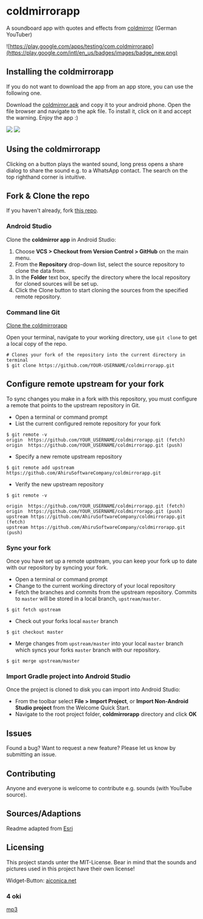 # coldmirrorapp
A soundboard app with quotes and effects from [coldmirror](https://www.youtube.com/user/coldmirror) (German YouTuber)

![https://play.google.com/apps/testing/com.coldmirrorapp](https://play.google.com/intl/en_us/badges/images/badge_new.png)

## Installing the coldmirrorapp
If you do not want to download the app from an app store, you can use the following one.

Download the [coldmirror.apk](https://github.com/AhiruSoftwareCompany/coldmirrorapp/releases) and copy it to your android phone. Open the file browser and navigate to the apk file. To install it, click on it and accept the warning. Enjoy the app :)

![](https://raw.githubusercontent.com/AhiruSoftwareCompany/coldmirrorapp/master/screenshots/screenshot1.png)
![](https://raw.githubusercontent.com/AhiruSoftwareCompany/coldmirrorapp/master/screenshots/screenshot2.png)

## Using the coldmirrorapp
Clicking on a button plays the wanted sound, long press opens a share dialog to share the sound e.g. to a WhatsApp contact. The search on the top righthand corner is intuitive.

## Fork & Clone the repo
If you haven't already, fork [this repo](https://github.com/AhiruSoftwareCompany/coldmirrorapp/fork).

### Android Studio
Clone the **coldmirror app** in Android Studio:

1. Choose **VCS > Checkout from Version Control > GitHub** on the main menu.
2. From the **Repository** drop-down list, select the source repository to clone the data from.
3. In the **Folder** text box, specify the directory where the local repository for cloned sources will be set up.
4. Click the Clone button to start cloning the sources from the specified remote repository.

### Command line Git
[Clone the coldmirrorapp](https://help.github.com/articles/fork-a-repo#step-2-clone-your-fork)

Open your terminal, navigate to your working directory, use `git clone` to get a local copy of the repo.

```
# Clones your fork of the repository into the current directory in terminal
$ git clone https://github.com/YOUR-USERNAME/coldmirrorapp.git
```

## Configure remote upstream for your fork
To sync changes you make in a fork with this repository, you must configure a remote that points to the upstream repository in Git.

- Open a terminal or command prompt
- List the current configured remote repository for your fork

```
$ git remote -v
origin	https://github.com/YOUR_USERNAME/coldmirrorapp.git (fetch)
origin	https://github.com/YOUR_USERNAME/coldmirrorapp.git (push)
```

- Specify a new remote upstream repository

```
$ git remote add upstream https://github.com/AhiruSoftwareCompany/coldmirrorapp.git
```

- Verify the new upstream repository

```
$ git remote -v

origin	https://github.com/YOUR_USERNAME/coldmirrorapp.git (fetch)
origin	https://github.com/YOUR_USERNAME/coldmirrorapp.git (push)
upstream https://github.com/AhiruSoftwareCompany/coldmirrorapp.git (fetch)
upstream https://github.com/AhiruSoftwareCompany/coldmirrorapp.git (push)
```

### Sync your fork
Once you have set up a remote upstream, you can keep your fork up to date with our repository by syncing your fork.

- Open a terminal or command prompt
- Change to the current working directory of your local repository
- Fetch the branches and commits from the upstream repository.  Commits to `master` will be stored in a local branch, `upstream/master`.

```
$ git fetch upstream
```

- Check out your forks local `master` branch

```
$ git checkout master
```

- Merge changes from `upstream/master` into  your local `master` branch which syncs your forks `master` branch with our repository.

```
$ git merge upstream/master
```

### Import Gradle project into Android Studio
Once the project is cloned to disk you can import into Android Studio:

* From the toolbar select **File > Import Project**, or **Import Non-Android Studio project** from the Welcome Quick Start.
* Navigate to the root project folder, **coldmirrorapp** directory and click **OK**

## Issues
Found a bug? Want to request a new feature?  Please let us know by submitting an issue.

## Contributing
Anyone and everyone is welcome to contribute e.g. sounds (with YouTube source).

## Sources/Adaptions
Readme adapted from [Esri](https://github.com/Esri/arcgis-runtime-samples-android)

## Licensing

This project stands unter the MIT-License. Bear in mind that the sounds and pictures used in this project have their own license!

Widget-Button: [aiconica.net](http://aiconica.net/detail/play-533)

### 4 oki
[mp3](https://github.com/AhiruSoftwareCompany/coldmirrorapp/tree/master/app/src/main/res/raw)
